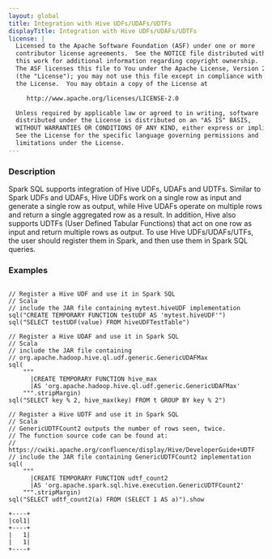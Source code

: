```yaml
---
layout: global
title: Integration with Hive UDFs/UDAFs/UDTFs
displayTitle: Integration with Hive UDFs/UDAFs/UDTFs
license: |
  Licensed to the Apache Software Foundation (ASF) under one or more
  contributor license agreements.  See the NOTICE file distributed with
  this work for additional information regarding copyright ownership.
  The ASF licenses this file to You under the Apache License, Version 2.0
  (the "License"); you may not use this file except in compliance with
  the License.  You may obtain a copy of the License at

     http://www.apache.org/licenses/LICENSE-2.0

  Unless required by applicable law or agreed to in writing, software
  distributed under the License is distributed on an "AS IS" BASIS,
  WITHOUT WARRANTIES OR CONDITIONS OF ANY KIND, either express or implied.
  See the License for the specific language governing permissions and
  limitations under the License.
---
```


### Description

Spark SQL supports integration of Hive UDFs, UDAFs and UDTFs. Similar to Spark UDFs and UDAFs, Hive UDFs work on a single row as input and generate a single row as output, while Hive UDAFs operate on multiple rows and return a single aggregated row as a result. In addition, Hive also supports UDTFs (User Defined Tabular Functions) that act on one row as input and return multiple rows as output. To use Hive UDFs/UDAFs/UTFs, the user should register them in Spark, and then use them in Spark SQL queries.

### Examples


<pre><code>
// Register a Hive UDF and use it in Spark SQL
// Scala
// include the JAR file containing mytest.hiveUDF implementation
sql("CREATE TEMPORARY FUNCTION testUDF AS 'mytest.hiveUDF'")
sql("SELECT testUDF(value) FROM hiveUDFTestTable")

// Register a Hive UDAF and use it in Spark SQL
// Scala
// include the JAR file containing
// org.apache.hadoop.hive.ql.udf.generic.GenericUDAFMax
sql(
    """
      |CREATE TEMPORARY FUNCTION hive_max
      |AS 'org.apache.hadoop.hive.ql.udf.generic.GenericUDAFMax'
    """.stripMargin)
sql("SELECT key % 2, hive_max(key) FROM t GROUP BY key % 2")

// Register a Hive UDTF and use it in Spark SQL
// Scala
// GenericUDTFCount2 outputs the number of rows seen, twice.
// The function source code can be found at:
// https://cwiki.apache.org/confluence/display/Hive/DeveloperGuide+UDTF
// include the JAR file containing GenericUDTFCount2 implementation
sql(
    """
      |CREATE TEMPORARY FUNCTION udtf_count2
      |AS 'org.apache.spark.sql.hive.execution.GenericUDTFCount2'
    """.stripMargin)
sql("SELECT udtf_count2(a) FROM (SELECT 1 AS a)").show

+----+
|col1|
+----+
|   1|
|   1|
+----+

</code></pre>
